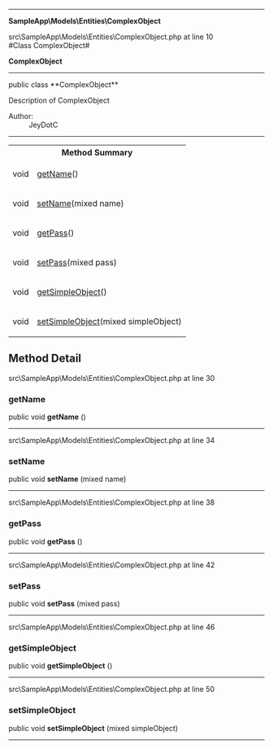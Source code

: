 
- - -

**SampleApp\Models\Entities\ComplexObject**
<div class="location">src\SampleApp\Models\Entities\ComplexObject.php at line 10</div>
#Class ComplexObject#

**ComplexObject**


- - -

<p class="signature">public  class **ComplexObject**</p>

<div class="comment" id="overview_description"><p>Description of ComplexObject</p></div>

<dl>
<dt>Author:</dt>
<dd>JeyDotC</dd>
</dl>

- - -

<table id="summary_method">
<tr><th colspan="2">Method Summary</th></tr>
<tr>
<td class="type">  void</td>
<td class="description"><p class="name"><a href="#getname">getName</a>()</p></td>
</tr>
<tr>
<td class="type">  void</td>
<td class="description"><p class="name"><a href="#setname">setName</a>(mixed name)</p></td>
</tr>
<tr>
<td class="type">  void</td>
<td class="description"><p class="name"><a href="#getpass">getPass</a>()</p></td>
</tr>
<tr>
<td class="type">  void</td>
<td class="description"><p class="name"><a href="#setpass">setPass</a>(mixed pass)</p></td>
</tr>
<tr>
<td class="type">  void</td>
<td class="description"><p class="name"><a href="#getsimpleobject">getSimpleObject</a>()</p></td>
</tr>
<tr>
<td class="type">  void</td>
<td class="description"><p class="name"><a href="#setsimpleobject">setSimpleObject</a>(mixed simpleObject)</p></td>
</tr>
</table>

<h2 id="detail_method">Method Detail</h2>
<div class="location">src\SampleApp\Models\Entities\ComplexObject.php at line 30</div>
<h3 id="getName()">getName</h3>

public  void **getName** ()<div class="details">
</div>

- - -

<div class="location">src\SampleApp\Models\Entities\ComplexObject.php at line 34</div>
<h3 id="setName()">setName</h3>

public  void **setName** (mixed name)<div class="details">
</div>

- - -

<div class="location">src\SampleApp\Models\Entities\ComplexObject.php at line 38</div>
<h3 id="getPass()">getPass</h3>

public  void **getPass** ()<div class="details">
</div>

- - -

<div class="location">src\SampleApp\Models\Entities\ComplexObject.php at line 42</div>
<h3 id="setPass()">setPass</h3>

public  void **setPass** (mixed pass)<div class="details">
</div>

- - -

<div class="location">src\SampleApp\Models\Entities\ComplexObject.php at line 46</div>
<h3 id="getSimpleObject()">getSimpleObject</h3>

public  void **getSimpleObject** ()<div class="details">
</div>

- - -

<div class="location">src\SampleApp\Models\Entities\ComplexObject.php at line 50</div>
<h3 id="setSimpleObject()">setSimpleObject</h3>

public  void **setSimpleObject** (mixed simpleObject)<div class="details">
</div>

- - -

